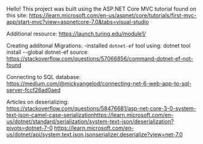 Hello!
This project was built using the ASP.NET Core MVC tutorial found on this site: 
https://learn.microsoft.com/en-us/aspnet/core/tutorials/first-mvc-app/start-mvc?view=aspnetcore-7.0&tabs=visual-studio

Additional resource: https://launch.turing.edu/module1/

Creating additonal Migrations:
-installed `dotnet-ef` tool using: dotnet tool install --global dotnet-ef
source: https://stackoverflow.com/questions/57066856/command-dotnet-ef-not-found

Connecting to SQL database:
https://medium.com/@mickyangelod/connecting-net-6-web-app-to-sql-server-fccf26ad0aed

Articles on deserializing:
https://stackoverflow.com/questions/58476681/asp-net-core-3-0-system-text-json-camel-case-serializationhttps://learn.microsoft.com/en-us/dotnet/standard/serialization/system-text-json/deserialization?pivots=dotnet-7-0
https://learn.microsoft.com/en-us/dotnet/api/system.text.json.jsonserializer.deserialize?view=net-7.0
